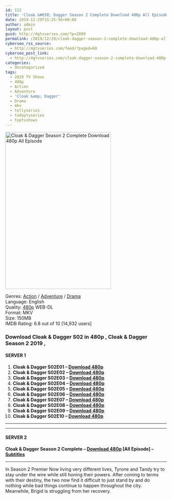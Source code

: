 ```yaml
---
id: 112
title: 'Cloak &#038; Dagger Season 2 Complete Download 480p All Episode'
date: 2019-12-29T15:25:56+00:00
author: admin
layout: post
guid: http://4gtvseries.com/?p=2889
permalink: /2019/12/29/cloak-dagger-season-2-complete-download-480p-all-episode/
cyberseo_rss_source:
  - http://4gtvseries.com/feed/?paged=60
cyberseo_post_link:
  - http://4gtvseries.com/cloak-dagger-season-2-complete-download-480p-all-episode/
categories:
  - Uncategorized
tags:
  - 2019 TV Shows
  - 480p
  - Action
  - Adventure
  - 'Cloak &amp; Dagger'
  - Drama
  - mkv
  - tellyseries
  - todaytvseries
  - toptvshows
---
```

<img loading="lazy" class="aligncenter" src="https://4.bp.blogspot.com/-6I63tXV2LEI/XgjBv6zCoVI/AAAAAAAAAso/rORs1nx_ejoWHOrU3MfxggO3qeAwyScjwCK4BGAYYCw/s1600/Cloak%2B%2526%2BDagger%2BSeason%2B2.jpg" alt="Cloak & Dagger Season 2 Complete Download 480p All Episode" width="330" height="488" />

Genres: <a href="http://4gtvseries.com/tag/action/" data-wpel-link="internal">Action</a> / <a href="http://4gtvseries.com/tag/adventure/" data-wpel-link="internal">Adventure</a> /&nbsp;<a href="http://4gtvseries.com/tag/drama/" data-wpel-link="internal">Drama</a>  
Language: English  
Quality:&nbsp;<a href="http://4gtvseries.com/tag/480p/" data-wpel-link="internal">480p</a> WEB-DL  
Format: MKV  
Size: 150MB  
IMDB Rating: 6.8 out of 10 [14,932 users]

### **Download Cloak & Dagger S02 in 480p , Cloak & Dagger Season 2 2019 ,&nbsp;**

#### <span><strong>SERVER 1</strong></span>

  1. **Cloak & Dagger S02E01 – <a href="http://slink.dl480p.xyz/gnbuhM" data-wpel-link="external" target="_blank" rel="nofollow external noopener noreferrer" class="wpel-icon-left"><i class="wpel-icon fa fa-download" aria-hidden="true"></i>Download 480p</a>**
  2. **Cloak & Dagger S02E02 – <a href="http://slink.dl480p.xyz/Eq0J6a" data-wpel-link="external" target="_blank" rel="nofollow external noopener noreferrer" class="wpel-icon-left"><i class="wpel-icon fa fa-download" aria-hidden="true"></i>Download 480p</a>**
  3. **Cloak & Dagger S02E03 – <a href="http://slink.dl480p.xyz/qQ0PSA" data-wpel-link="external" target="_blank" rel="nofollow external noopener noreferrer" class="wpel-icon-left"><i class="wpel-icon fa fa-download" aria-hidden="true"></i>Download 480p</a>**
  4. **Cloak & Dagger S02E04 – <a href="http://slink.dl480p.xyz/NURjioQ" data-wpel-link="external" target="_blank" rel="nofollow external noopener noreferrer" class="wpel-icon-left"><i class="wpel-icon fa fa-download" aria-hidden="true"></i>Download 480p</a>**
  5. **Cloak & Dagger S02E05 – <a href="http://slink.dl480p.xyz/c44Sm3" data-wpel-link="external" target="_blank" rel="nofollow external noopener noreferrer" class="wpel-icon-left"><i class="wpel-icon fa fa-download" aria-hidden="true"></i>Download 480p</a>**
  6. **Cloak & Dagger S02E06 – <a href="http://slink.dl480p.xyz/0EpyQHm" data-wpel-link="external" target="_blank" rel="nofollow external noopener noreferrer" class="wpel-icon-left"><i class="wpel-icon fa fa-download" aria-hidden="true"></i>Download 480p</a>**
  7. **Cloak & Dagger S02E07 – <a href="http://slink.dl480p.xyz/ijtI1O5" data-wpel-link="external" target="_blank" rel="nofollow external noopener noreferrer" class="wpel-icon-left"><i class="wpel-icon fa fa-download" aria-hidden="true"></i>Download 480p</a>**
  8. **Cloak & Dagger S02E08 – <a href="http://slink.dl480p.xyz/i9XdG" data-wpel-link="external" target="_blank" rel="nofollow external noopener noreferrer" class="wpel-icon-left"><i class="wpel-icon fa fa-download" aria-hidden="true"></i>Download 480p</a>**
  9. **Cloak & Dagger S02E09 – <a href="http://slink.dl480p.xyz/Qgr0" data-wpel-link="external" target="_blank" rel="nofollow external noopener noreferrer" class="wpel-icon-left"><i class="wpel-icon fa fa-download" aria-hidden="true"></i>Download 480p</a>**
 10. **Cloak & Dagger S02E10 – <a href="http://slink.dl480p.xyz/n4cS" data-wpel-link="external" target="_blank" rel="nofollow external noopener noreferrer" class="wpel-icon-left"><i class="wpel-icon fa fa-download" aria-hidden="true"></i>Download 480p</a>**

* * *

* * *

#### <span><strong>SERVER 2</strong></span>

**Cloak & Dagger Season 2 Complete – <a href="http://dl480p.xyz/3014/" data-wpel-link="external" target="_blank" rel="nofollow external noopener noreferrer" class="wpel-icon-left"><i class="wpel-icon fa fa-download" aria-hidden="true"></i>Download 480p</a> [All Episode] – <a href="https://subscene.com/subtitles/marvels-cloak-and-dagger-second-season" data-wpel-link="external" target="_blank" rel="nofollow external noopener noreferrer" class="wpel-icon-left"><i class="wpel-icon fa fa-download" aria-hidden="true"></i>Subtitles</a>**

* * *

In Season 2 Premier Now living very different lives, Tyrone and Tandy try to stay under the wire while still honing their powers. After coming to terms with their destiny, the two now find it difficult to just stand by and do nothing while bad things continue to happen throughout the city. Meanwhile, Brigid is struggling from her recovery.

<div align="center">
</div>